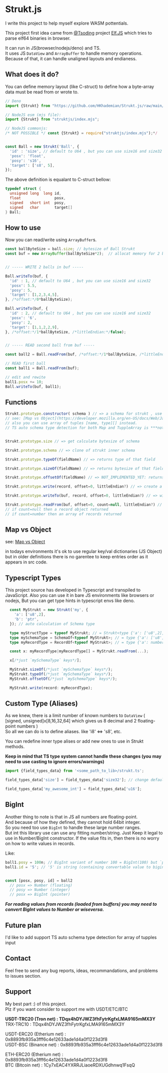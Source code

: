 # Strukt.js

I write this project to help myself explore WASM pottentials.

This project first idea came from [@Tsoding](https://github.com/tsoding) project [Elf.JS](https://github.com/tsoding/elf.js) which tries to parse elf64 binaries in browser.

It can run in JS(browser/nodejs/deno) and TS.
\
It uses JS `DataView` and `ArrayBuffer` to handle memory operations.
\
Because of that, it can handle unaligned layouts and endianess.

## What does it do?

You can define memory layout (like C-struct) to define how a byte-array data must be read from or wrote to.

```typescript
// Deno
import {Strukt} from "https://github.com/HKhademian/Strukt.js/raw/main/index.mjs";

// NodeJS esm (mjs file):
import {Strukt} from "struktjs/index.mjs";

// NodeJS commonjs: 
/* NOT POSSIBLE */ const {Strukt} = require("struktjs/index.mjs");*/


const Ball = new Strukt('Ball', {
  'id' : 'size', // default to U64 , but you can use size16 and size32
  'posx': 'float',
  'posy': 's16',
  'target': ['s8', 5],
});
```

The above definition is equalant to C-struct bellow:

```c
typedef struct {
  unsigned long  long id,
  float               posx,
  signed   short int  posy, 
  signed   char       target[]
} Ball;
```

## How to use

Now you can read/write using `ArrayBuffer`s.

```typescript
const ballByteSize = ball.size; // bytesize of Ball Strukt
const buf = new ArrayBuffer(ballByteSize*2);  // allocat memory for 2 ball obj


// ----- WRITE 2 balls in buf -----

Ball.writeTo(buf, {
  'id' : 1, // default to U64 , but you can use size16 and size32
  'posx': 5.5,
  'posy': 5,
  'target': [1,2,3,4,5],
}, /*offset:*/0*ballByteSize);

Ball.writeTo(buf, {
  'id' : 2, // default to U64 , but you can use size16 and size32
  'posx': '6',
  'posy': 2,
  'target': [1,1,2,2,9],
}, /*offset:*/1*ballByteSize, /*littleEndian:*/false);


// ----- READ second ball from buf -----

const ball2 = Ball.readFrom(buf, /*offset:*/1*ballByteSize, /*littleEndian:*/false);

// READ first ball
const ball1 = Ball.readFrom(buf);

// edit and rewite
ball1.posx += 10;
Ball.writeTo(buf, ball1);
```

## Functions

```typescript
Strukt.prototype.constructor( schema ) // => a schema for strukt , use Map in environments (like older browsers) to keep orders
// see: [Map vs Object](https://developer.mozilla.org/en-US/docs/Web/JavaScript/Reference/Global_Objects/Map#objects_vs._maps)
// also you can use array of tuples [name, type][] instead.
// TS auto schema type detection for both Map and TuppleArray is ***not*** supported


Strukt.prototype.size // => get calculate bytesize of schema

Strukt.prototype.schema // => clone of strukt inner schema

Strukt.prototype.typeOf(fieldName) // => returns type of that field

Strukt.prototype.sizeOf(fieldName) // => returns bytesize of that field

Strukt.prototype.offsetOf(fieldName) // => NOT_IMPLEMENTED_YET: returns bytesize offset from beginning of struct data

Strukt.prototype.write(record, offset=0, littleEndian?) // => create a new arrayBuffer with size of that record and `writeTo` it

Strukt.prototype.writeTo(buf, record, offset=0, littleEndian?) // => wites `record` data to `buf` start from `offset` with respect of `littleEndian`

Strukt.prototype.readFrom(buf, offset=0, count=null, littleEndian?) // => reads `count` records sequentialy from `buf`, 
// if count=null then a record object returned
// if count=number then an array of records returned
```

## Map vs Object

see: [Map vs Object](https://developer.mozilla.org/en-US/docs/Web/JavaScript/Reference/Global_Objects/Map#objects_vs._maps)

in todays environments it's ok to use regular key/val dictionaries (JS Object) but in older definitions there is no garentee to keep entries order as it appears in src code.

## Typescript Types

This project source has developed in Typescript and transpiled to JavaScript.
Also you can use it in bare JS environments like browsers or nodejs,
But you can get type hints in typescript envs like deno.

```Typescript
  const MyStrukt = new Strukt('my', {
    'a': ['u8',2],
    'b': 'ptr',
  }); // auto calculation of Schema type

  type myStructType = typeof MyStrukt; // = Strukt<type {'a': ['u8',2], 'b': 'ptr'}>
  type mySchemaType = SchemaOf<typeof MyStrukt>; // = type {'a': ['u8',2], 'b': 'ptr'}
  type myRecordType = RecordOf<typeof MyStrukt>; // = type {'a': number[], 'b': BigInt}

  const x: myRecordType|myRecordType[] = MyStrukt.readFrom(...);

  x[/*just `mySchemaType` keys*/];

  MyStrukt.sizeOf(/*just `mySchemaType` keys*/);
  MyStrukt.typeOf(/*just `mySchemaType` keys*/);
  MyStrukt.offsetOf(/*just `mySchemaType` keys*/);

  MyStrukt.write(record: myRecordType);
```

## Custom Type (Aliases)

As we knew, there is a limit number of known numbers to `DataView` ( [signed, unsigned]x[8,16,32,64] which gives us 8 decimal and 2 floating-point numbers )
\
So all we can do is to define aliases. like 'i8' <=> 's8', etc.

You can redefine inner type alises or add new ones to use in Strukt methods.

**Keep in mind that TS type system cannot handle these changes (you may need to use casting to ignore errors/warnings)**

```typescript
import {field_types_data} from '<some_path_to_lib>/strukt.ts';

field_types_data['size'] = field_types_data['size32']; // change default size type to use 32bit numbers

field_types_data['my_awesome_int'] = field_types_data['u16'];
```

## BigInt

Another thing to note is that in JS all numbers are floating-point.
\
And because of how they defined, they cannot hold 64bit integer.
\
So you need too use `BigInt` to handle these large number ranges.
\
But int this library use can use any fitting number/string.
Just Keep it legal to use in Number/BigInt constructor.
If the value fits in, then there is no worry on how to write values in records.

Like:
```typescript
ball1.posy = 100n; // BigInt variant of number 100 = BigInt(100) but `posy` needs a `Number`
ball1.id = '5'; // '5' is string (containing convertable value to bigint) but `id` type is `size <=> u64` which needs BigInt


const [posx, posy, id] = ball2
  // posx => Number (floating)
  // posy => Number (integer)
  // posx => BigInt (pointer)
```

***For reading values from records (loaded from buffers) you may need to convert BigInt values to Number or wiseversa.***

## Future plan

I'd like to add support TS auto schema type detection for array of tupples input

## Contact

Feel free to send any bug reports, ideas, recommandations, and problems to issues section.

## Support

My best part :) of this project.
\
Plz if you want consider to support me with USDT/ETC/BTC

**USDT-TRC20 (Tron net)   : TDqx4hDYJWZ3fhFytrKgfxLMA9165mMX3Y**
\
TRX-TRC10                 : TDqx4hDYJWZ3fhFytrKgfxLMA9165mMX3Y

USDT-ERC20 (Etherium net) : 0x8893fb935a3fff6c4e12633ade1d4a0f1223d3f8
\
USDT-BSC   (Binance net)  : 0x8893fb935a3fff6c4e12633ade1d4a0f1223d3f8

ETH-ERC20  (Etherium net) : 0x8893fb935a3fff6c4e12633ade1d4a0f1223d3f8
\
BTC        (Bitcoin net)  : 1Cy7xEAC4YXRRJLiaoeRDXUGdhnwq1FsqQ

